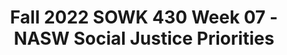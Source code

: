 ---
layout: single_embed_slide
title: "Fall 2022 SOWK 430 Week 07 - NASW Social Justice Priorities"
presentation_id: 1NsMxA
canonical_url: /presentations/1NsMxA/
slides:
  - slide_name: ../deck-8944-large-0.jpeg
    slide_thumbnail: ../deck-8944-thumb-0.jpeg
    slide_text: >
      <p>JACOB CAMPBELL, LICSW AT HERITAGE UNIVERSITY
      NASW Social Justice Priorities Fall 2022 SOWK 430 Week 07</p>
      
  - slide_name: ../deck-8944-large-1.jpeg
    slide_thumbnail: ../deck-8944-thumb-1.jpeg
    slide_text: >
      <p>2011 Have a Heart for Kids Day
      2012 Have a Heart for Kids Day
      Me &amp; my daughter at candlelight vigil after election of Trump in 2016
      2010 Students Barricading at University in Peru</p>
      
  - slide_name: ../deck-8944-large-2.jpeg
    slide_thumbnail: ../deck-8944-thumb-2.jpeg
    slide_text: >
      <p>Social Justice Priorities for NASW Voter Rights
      Economic Justice
      Criminal
      Justice
      &amp;
      Juvenile
      Justice
      Immigrant Rights Environmental Justice https://www.socialworkers.org/Advocacy/Social-Justice/Social-Justice-Priorities</p>
      
  - slide_name: ../deck-8944-large-3.jpeg
    slide_thumbnail: ../deck-8944-thumb-3.jpeg
    slide_text: >
      <p>Examples of Advocacy Organizations
      https://childrensalliance.org/
      https://www.cadca.org/
      https://weareoneamerica.org/</p>
      
---